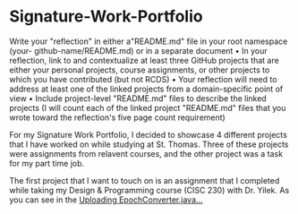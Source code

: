 # Signature-Work-Portfolio
Write your "reflection" in either a"README.md" file in your root namespace (your-
github-name/README.md) or in a separate document
• In your reflection, link to and contextualize at least three GitHub projects that are
either your personal projects, course assignments, or other projects to which you
have contributed (but not RCDS)
• Your reflection will need to address at least one of the linked projects from a
domain-specific point of view
• Include project-level "README.md" files to describe the linked projects (I will count
each of the linked project "README.md" files that you wrote toward the reflection's
five page count requirement)


For my Signature Work Portfolio, I decided to showcase 4 different projects that I have worked on while studying at St. Thomas. Three of these projects were assignments from relavent courses,
and the other project was a task for my part time job. 

The first project that I want to touch on is an assignment that I completed while taking my Design & Programming course (CISC 230) with Dr. Yilek. As you can see in the [Uploading EpochConverter.java…]()

